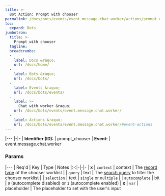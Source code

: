 ```yaml
---
title: >-
  Bot Action: Prompt with chooser
permalink: /docs/bots/events/event.message.chat.worker/actions/prompt_chooser/
toc:
  expand: Bots
jumbotron:
  title: >-
    Prompt with chooser
  tagline: 
  breadcrumbs:
  -
    label: Docs &raquo;
    url: /docs/home/
  -
    label: Bots &raquo;
    url: /docs/bots/
  -
    label: Events &raquo;
    url: /docs/bots/events/
  -
    label: >-
      Chat with worker &raquo;
    url: /docs/bots/events/event.message.chat.worker/
  -
    label: Actions &raquo;
    url: /docs/bots/events/event.message.chat.worker/#event-actions
---
```


|---
|-|-
| **Identifier (ID):** | prompt_chooser
| **Event:** | event.message.chat.worker

### Params

|---
| Req'd | Key | Type | Notes
|:-:|-|-|-
| **x** | `context` | context | The [record type](/docs/records/types/) of the chooser worklist
|  | `query` | text | The [search query](/docs/search/) to filter the chooser worklist
|  | `selection` | text | `single` or `multiple`
|  | `autocomplete` | bit | `0` (autocomplete disabled) or `1` (autocomplete enabled)
| **x** | `var` | placeholder | The placeholder to set with the user's input
